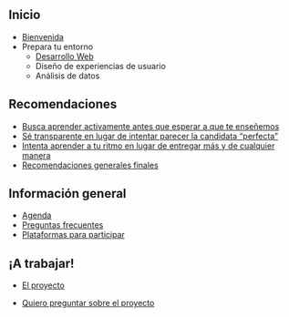 ## Inicio

* [Bienvenida](README.md)
* Prepara tu entorno
  * [Desarrollo Web](environment_dev.md)
  * Diseño de experiencias de usuario
  * Análisis de datos

## Recomendaciones

* [Busca aprender activamente antes que esperar a que te enseñemos](recomendaciones/aprendizaje.md)
* [Sé transparente en lugar de intentar parecer la candidata “perfecta”](recomendaciones/transparencia.md)
* [Intenta aprender a tu ritmo en lugar de entregar más y de cualquier manera](recomendaciones/ritmo.md)
* [Recomendaciones generales finales](recomendaciones/generales.md)

## Información general

* [Agenda](agenda.md)
* [Preguntas frecuentes](faq.md)
* [Plataformas para participar](recursos.md)

## ¡A trabajar!

* [El proyecto](proyecto.md)

* [Quiero preguntar sobre el proyecto](slidoproyecto.md)
